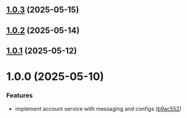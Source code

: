 ## [1.0.3](https://github.com/dev-kitchen/account-service/compare/v1.0.2...v1.0.3) (2025-05-15)

## [1.0.2](https://github.com/dev-kitchen/account-service/compare/v1.0.1...v1.0.2) (2025-05-14)

## [1.0.1](https://github.com/dev-kitchen/account-service/compare/v1.0.0...v1.0.1) (2025-05-12)

# 1.0.0 (2025-05-10)


### Features

* implement account service with messaging and configs ([b9ac552](https://github.com/dev-kitchen/account-service/commit/b9ac55223e841361e3d95cc783154d06a24a851e))
